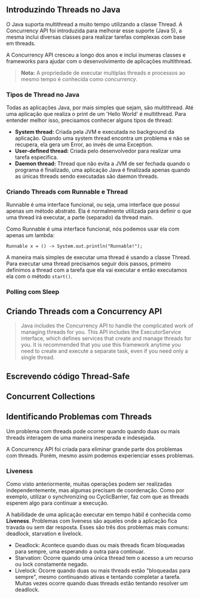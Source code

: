 ## Introduzindo Threads no Java 

O Java suporta multithread a muito tempo utilizando a classe Thread. A Concurrency API foi introduzida para melhorar esse suporte (Java 5), a mesma inclui diversas classes para realizar tarefas complexas com base em threads.

A Concurrency API cresceu a longo dos anos e inclui inumeras classes e frameworks para ajudar com o desenvolvimento de aplicações multithread.

> **Nota:** A propriedade de executar multiplas threads e processos ao mesmo tempo é conhecida como *concurrency*.

### Tipos de Thread no Java

Todas as aplicações Java, por mais simples que sejam, são multithread. Até uma aplicação que realiza o print de um 'Hello World' é multithread. Para entender melhor isso, precisamos conhecer alguns tipos de thread:

- **System thread:** Criada pela JVM e executada no background da aplicação. Quando uma system thread encontra um problema e não se recupera, ela gera um Error, ao invés de uma Exception.
- **User-defined thread:** Criada pelo desenvolvedor para realizar uma tarefa especifica. 
- **Daemon thread:** Thread que não evita a JVM de ser fechada quando o programa é finalizado, uma aplicação Java é finalizada apenas quando as únicas threads sendo executadas são daemon threads.
  
### Criando Threads com Runnable e Thread

Runnable é uma interface funcional, ou seja, uma interface que possui apenas um método abstrato. Ela é normalmente utilizada para definir o que uma thread irá executar, a parte (separado) da thread main.

Como Runnable é uma interface funcional, nós podemos usar ela com apenas um lambda:
    
    Runnable x = () -> System.out.println("Runnable!");

A maneira mais simples de executar uma thread é usando a classe Thread. Para executar uma thread precisamos seguir dois passos, primeiro definimos a thread com a tarefa que ela vai executar e então executamos ela com o método `start()`.

### Polling com Sleep

## Criando Threads com a Concurrency API

>Java includes the Concurrency API to handle the complicated work of managing threads for you. This API includes the ExecutorService interface, which defines services that create and manage threads for you. It is recommended that you use this framework anytime you need to create and execute a separate task, even if you need only a single thread.

## Escrevendo código Thread-Safe

## Concurrent Collections

## Identificando Problemas com Threads

Um problema com threads pode ocorrer quando quando duas ou mais threads interagem de uma maneira inesperada e indesejada.

A Concurrency API foi criada para eliminar grande parte dos problemas com threads. Porém, mesmo assim podemos experienciar esses problemas.

### Liveness

Como visto anteriormente, muitas operações podem ser realizadas independentemente, mas algumas precisam de coordenação. Como por exemplo, utilizar o synchronizing ou CyclicBarrier, faz com que as threads esperem algo para continuar a execução.

A habilidade de uma aplicação executar em tempo hábil é conhecida como **Liveness**. Problemas com liveness são aqueles onde a aplicação fica travada ou sem dar resposta. Esses são três dos problemas mais comuns: deadlock, starvation e livelock.

- Deadlock: Acontece quando duas ou mais threads ficam bloqueadas para sempre, uma esperando a outra para continuar.
- Starvation: Ocorre quando uma única thread tem o acesso a um recurso ou lock constamente negado. 
- Livelock: Ocorre quando duas ou mais threads estão "bloqueadas para sempre", mesmo continuando ativas e tentando completar a tarefa. Muitas vezes ocorre quando duas threads estão tentando resolver um deadlock. 